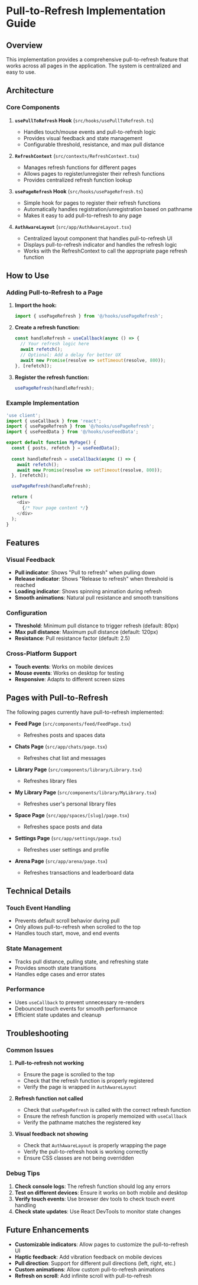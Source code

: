 # Pull-to-Refresh Implementation Guide

## Overview

This implementation provides a comprehensive pull-to-refresh feature that works across all pages in the application. The system is centralized and easy to use.

## Architecture

### Core Components

1. **`usePullToRefresh` Hook** (`src/hooks/usePullToRefresh.ts`)
   - Handles touch/mouse events and pull-to-refresh logic
   - Provides visual feedback and state management
   - Configurable threshold, resistance, and max pull distance

2. **`RefreshContext`** (`src/contexts/RefreshContext.tsx`)
   - Manages refresh functions for different pages
   - Allows pages to register/unregister their refresh functions
   - Provides centralized refresh function lookup

3. **`usePageRefresh` Hook** (`src/hooks/usePageRefresh.ts`)
   - Simple hook for pages to register their refresh functions
   - Automatically handles registration/unregistration based on pathname
   - Makes it easy to add pull-to-refresh to any page

4. **`AuthAwareLayout`** (`src/app/AuthAwareLayout.tsx`)
   - Centralized layout component that handles pull-to-refresh UI
   - Displays pull-to-refresh indicator and handles the refresh logic
   - Works with the RefreshContext to call the appropriate page refresh function

## How to Use

### Adding Pull-to-Refresh to a Page

1. **Import the hook:**
   ```typescript
   import { usePageRefresh } from '@/hooks/usePageRefresh';
   ```

2. **Create a refresh function:**
   ```typescript
   const handleRefresh = useCallback(async () => {
     // Your refresh logic here
     await refetch();
     // Optional: Add a delay for better UX
     await new Promise(resolve => setTimeout(resolve, 800));
   }, [refetch]);
   ```

3. **Register the refresh function:**
   ```typescript
   usePageRefresh(handleRefresh);
   ```

### Example Implementation

```typescript
'use client';
import { useCallback } from 'react';
import { usePageRefresh } from '@/hooks/usePageRefresh';
import { useFeedData } from '@/hooks/useFeedData';

export default function MyPage() {
  const { posts, refetch } = useFeedData();
  
  const handleRefresh = useCallback(async () => {
    await refetch();
    await new Promise(resolve => setTimeout(resolve, 800));
  }, [refetch]);

  usePageRefresh(handleRefresh);

  return (
    <div>
      {/* Your page content */}
    </div>
  );
}
```

## Features

### Visual Feedback
- **Pull indicator**: Shows "Pull to refresh" when pulling down
- **Release indicator**: Shows "Release to refresh" when threshold is reached
- **Loading indicator**: Shows spinning animation during refresh
- **Smooth animations**: Natural pull resistance and smooth transitions

### Configuration
- **Threshold**: Minimum pull distance to trigger refresh (default: 80px)
- **Max pull distance**: Maximum pull distance (default: 120px)
- **Resistance**: Pull resistance factor (default: 2.5)

### Cross-Platform Support
- **Touch events**: Works on mobile devices
- **Mouse events**: Works on desktop for testing
- **Responsive**: Adapts to different screen sizes

## Pages with Pull-to-Refresh

The following pages currently have pull-to-refresh implemented:

- **Feed Page** (`src/components/feed/FeedPage.tsx`)
  - Refreshes posts and spaces data
  
- **Chats Page** (`src/app/chats/page.tsx`)
  - Refreshes chat list and messages
  
- **Library Page** (`src/components/library/Library.tsx`)
  - Refreshes library files
  
- **My Library Page** (`src/components/library/MyLibrary.tsx`)
  - Refreshes user's personal library files
  
- **Space Page** (`src/app/spaces/[slug]/page.tsx`)
  - Refreshes space posts and data
  
- **Settings Page** (`src/app/settings/page.tsx`)
  - Refreshes user settings and profile
  
- **Arena Page** (`src/app/arena/page.tsx`)
  - Refreshes transactions and leaderboard data

## Technical Details

### Touch Event Handling
- Prevents default scroll behavior during pull
- Only allows pull-to-refresh when scrolled to the top
- Handles touch start, move, and end events

### State Management
- Tracks pull distance, pulling state, and refreshing state
- Provides smooth state transitions
- Handles edge cases and error states

### Performance
- Uses `useCallback` to prevent unnecessary re-renders
- Debounced touch events for smooth performance
- Efficient state updates and cleanup

## Troubleshooting

### Common Issues

1. **Pull-to-refresh not working**
   - Ensure the page is scrolled to the top
   - Check that the refresh function is properly registered
   - Verify the page is wrapped in `AuthAwareLayout`

2. **Refresh function not called**
   - Check that `usePageRefresh` is called with the correct refresh function
   - Ensure the refresh function is properly memoized with `useCallback`
   - Verify the pathname matches the registered key

3. **Visual feedback not showing**
   - Check that `AuthAwareLayout` is properly wrapping the page
   - Verify the pull-to-refresh hook is working correctly
   - Ensure CSS classes are not being overridden

### Debug Tips

1. **Check console logs**: The refresh function should log any errors
2. **Test on different devices**: Ensure it works on both mobile and desktop
3. **Verify touch events**: Use browser dev tools to check touch event handling
4. **Check state updates**: Use React DevTools to monitor state changes

## Future Enhancements

- **Customizable indicators**: Allow pages to customize the pull-to-refresh UI
- **Haptic feedback**: Add vibration feedback on mobile devices
- **Pull direction**: Support for different pull directions (left, right, etc.)
- **Custom animations**: Allow custom pull-to-refresh animations
- **Refresh on scroll**: Add infinite scroll with pull-to-refresh
